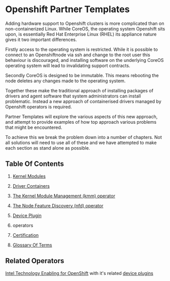 # Openshift Partner Templates

Adding hardware support to Openshift clusters is more complicated than on non-containerized Linux. While CoreOS, the operating system Openshift sits upon, is essentially Red Hat Enterprise Linux (RHEL) its appliance nature gives it two important differences.

Firstly access to the operating system is restricted. While it is possible to connect to an Openshiftnode via ssh and change to the root user this behaviour is discouraged, and installing software on the underlying CoreOS operating system will lead to invalidating support contracts.

Secondly CoreOS is designed to be immutable. This means rebooting the node deletes any changes made to the operating system.

Together these make the traditional approach of installing packages of drivers and agent software that system administrators can install problematic. Instead a new approach of containerised drivers managed by Openshift operators is required.

Partner Templates will explore the various aspects of this new approach, and attempt to provide examples of how top approach various problems that might be encountered.

To achieve this we break the problem down into a number of chapters. Not all solutions will need to use all of these and we have attempted to make each section as stand alone as possible. 

## Table Of Contents

1. [Kernel Modules](kernel_module/README.md)

1. [Driver Containers](driver_container/README.md)

1. [The Kernel Module Management (kmm) operator](kmm/README.md)

1. [The Node Feature Discovery (nfd) operator](nfd/README.md)

1. [Device Plugin](device_plugin/README.md)

1. operators

1. [Certification](certfication/README.md)

1. [Glossary Of Terms](GLOSSARY.md)



## Related Operators

[Intel Technology Enabling for OpenShift](https://github.com/intel/intel-technology-enabling-for-openshift/tree/main) with it's related [device plugins](https://github.com/intel/intel-technology-enabling-for-openshift/tree/main)





